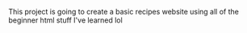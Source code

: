 This project is going to create a basic recipes website using all of the beginner html stuff I've learned lol
